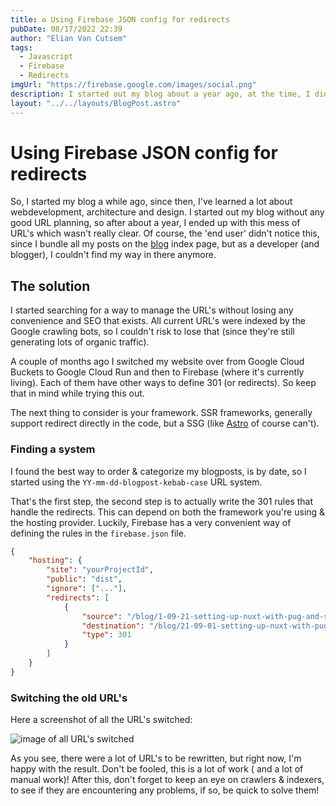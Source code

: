 ```yaml
---
title: ♻️ Using Firebase JSON config for redirects
pubDate: 08/17/2022 22:39
author: "Elian Van Cutsem"
tags:
  - Javascript
  - Firebase
  - Redirects
imgUrl: "https://firebase.google.com/images/social.png"
description: I started out my blog about a year ago, at the time, I didn't really think about a good URL system, which came back biting me in the ass.
layout: "../../layouts/BlogPost.astro"
---
```


# Using Firebase JSON config for redirects

So, I started my blog a while ago, since then, I've learned a lot about webdevelopment, architecture and design. I started out my blog without any good URL planning, so after about a year, I ended up with this mess of URL's which wasn't really clear. Of course, the 'end user' didn't notice this, since I bundle all my posts on the [blog](https://www.elian.codes/blog) index page, but as a developer (and blogger), I couldn't find my way in there anymore.

## The solution

I started searching for a way to manage the URL's without losing any convenience and SEO that exists. All current URL's were indexed by the Google crawling bots, so I couldn't risk to lose that (since they're still generating lots of organic traffic).

A couple of months ago I switched my website over from Google Cloud Buckets to Google Cloud Run and then to Firebase (where it's currently living). Each of them have other ways to define 301 (or redirects). So keep that in mind while trying this out.

The next thing to consider is your framework. SSR frameworks, generally support redirect directly in the code, but a SSG (like [Astro](https://astro.build) of course can't).

### Finding a system

I found the best way to order & categorize my blogposts, is by date, so I started using the `YY-mm-dd-blogpost-kebab-case` URL system.

That's the first step, the second step is to actually write the 301 rules that handle the redirects. This can depend on both the framework you're using & the hosting provider. Luckily, Firebase has a very convenient way of defining the rules in the `firebase.json` file.

```json
{
	"hosting": {
		"site": "yourProjectId",
		"public": "dist",
		"ignore": ["..."],
		"redirects": [
			{
				"source": "/blog/1-09-21-setting-up-nuxt-with-pug-and-stylus",
				"destination": "/blog/21-09-01-setting-up-nuxt-with-pug-and-stylus",
				"type": 301
			}
		]
	}
}
```

### Switching the old URL's

Here a screenshot of all the URL's switched:

![image of all URL's switched](https://i.imgur.com/cXDHoYZ.png)

As you see, there were a lot of URL's to be rewritten, but right now, I'm happy with the result. Don't be fooled, this is a lot of work ( and a lot of manual work)! After this, don't forget to keep an eye on crawlers & indexers, to see if they are encountering any problems, if so, be quick to solve them!
